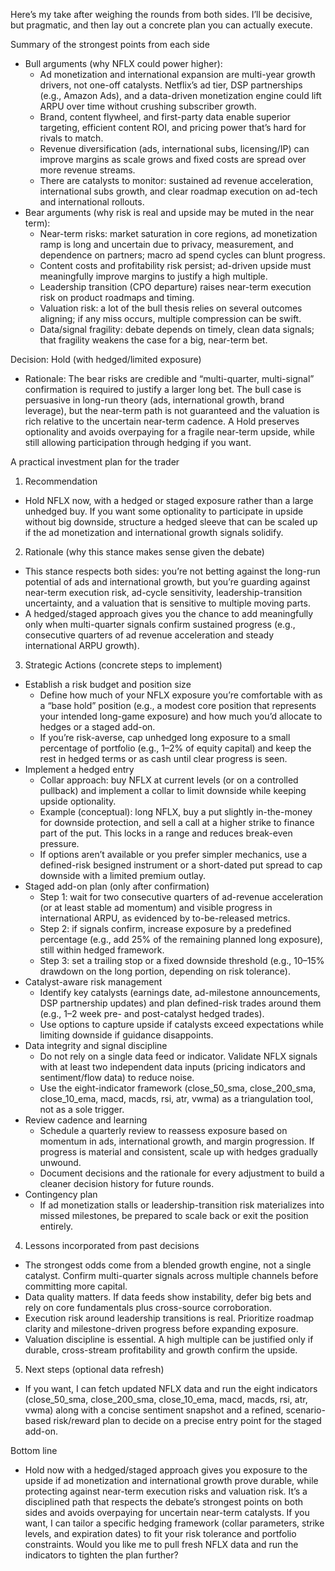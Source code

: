 Here’s my take after weighing the rounds from both sides. I’ll be decisive, but pragmatic, and then lay out a concrete plan you can actually execute.

Summary of the strongest points from each side
- Bull arguments (why NFLX could power higher):
  - Ad monetization and international expansion are multi-year growth drivers, not one-off catalysts. Netflix’s ad tier, DSP partnerships (e.g., Amazon Ads), and a data-driven monetization engine could lift ARPU over time without crushing subscriber growth.
  - Brand, content flywheel, and first-party data enable superior targeting, efficient content ROI, and pricing power that’s hard for rivals to match.
  - Revenue diversification (ads, international subs, licensing/IP) can improve margins as scale grows and fixed costs are spread over more revenue streams.
  - There are catalysts to monitor: sustained ad revenue acceleration, international subs growth, and clear roadmap execution on ad-tech and international rollouts.
- Bear arguments (why risk is real and upside may be muted in the near term):
  - Near-term risks: market saturation in core regions, ad monetization ramp is long and uncertain due to privacy, measurement, and dependence on partners; macro ad spend cycles can blunt progress.
  - Content costs and profitability risk persist; ad-driven upside must meaningfully improve margins to justify a high multiple.
  - Leadership transition (CPO departure) raises near-term execution risk on product roadmaps and timing.
  - Valuation risk: a lot of the bull thesis relies on several outcomes aligning; if any miss occurs, multiple compression can be swift.
  - Data/signal fragility: debate depends on timely, clean data signals; that fragility weakens the case for a big, near-term bet.

Decision: Hold (with hedged/limited exposure)
- Rationale: The bear risks are credible and “multi-quarter, multi-signal” confirmation is required to justify a larger long bet. The bull case is persuasive in long-run theory (ads, international growth, brand leverage), but the near-term path is not guaranteed and the valuation is rich relative to the uncertain near-term cadence. A Hold preserves optionality and avoids overpaying for a fragile near-term upside, while still allowing participation through hedging if you want.

A practical investment plan for the trader
1) Recommendation
- Hold NFLX now, with a hedged or staged exposure rather than a large unhedged buy. If you want some optionality to participate in upside without big downside, structure a hedged sleeve that can be scaled up if the ad monetization and international growth signals solidify.

2) Rationale (why this stance makes sense given the debate)
- This stance respects both sides: you’re not betting against the long-run potential of ads and international growth, but you’re guarding against near-term execution risk, ad-cycle sensitivity, leadership-transition uncertainty, and a valuation that is sensitive to multiple moving parts.
- A hedged/staged approach gives you the chance to add meaningfully only when multi-quarter signals confirm sustained progress (e.g., consecutive quarters of ad revenue acceleration and steady international ARPU growth).

3) Strategic Actions (concrete steps to implement)
- Establish a risk budget and position size
  - Define how much of your NFLX exposure you’re comfortable with as a “base hold” position (e.g., a modest core position that represents your intended long-game exposure) and how much you’d allocate to hedges or a staged add-on.
  - If you’re risk-averse, cap unhedged long exposure to a small percentage of portfolio (e.g., 1–2% of equity capital) and keep the rest in hedged terms or as cash until clear progress is seen.
- Implement a hedged entry
  - Collar approach: buy NFLX at current levels (or on a controlled pullback) and implement a collar to limit downside while keeping upside optionality.
  - Example (conceptual): long NFLX, buy a put slightly in-the-money for downside protection, and sell a call at a higher strike to finance part of the put. This locks in a range and reduces break-even pressure.
  - If options aren’t available or you prefer simpler mechanics, use a defined-risk besigned instrument or a short-dated put spread to cap downside with a limited premium outlay.
- Staged add-on plan (only after confirmation)
  - Step 1: wait for two consecutive quarters of ad-revenue acceleration (or at least stable ad momentum) and visible progress in international ARPU, as evidenced by to-be-released metrics.
  - Step 2: if signals confirm, increase exposure by a predefined percentage (e.g., add 25% of the remaining planned long exposure), still within hedged framework.
  - Step 3: set a trailing stop or a fixed downside threshold (e.g., 10–15% drawdown on the long portion, depending on risk tolerance).
- Catalyst-aware risk management
  - Identify key catalysts (earnings date, ad-milestone announcements, DSP partnership updates) and plan defined-risk trades around them (e.g., 1–2 week pre- and post-catalyst hedged trades).
  - Use options to capture upside if catalysts exceed expectations while limiting downside if guidance disappoints.
- Data integrity and signal discipline
  - Do not rely on a single data feed or indicator. Validate NFLX signals with at least two independent data inputs (pricing indicators and sentiment/flow data) to reduce noise.
  - Use the eight-indicator framework (close_50_sma, close_200_sma, close_10_ema, macd, macds, rsi, atr, vwma) as a triangulation tool, not as a sole trigger.
- Review cadence and learning
  - Schedule a quarterly review to reassess exposure based on momentum in ads, international growth, and margin progression. If progress is material and consistent, scale up with hedges gradually unwound.
  - Document decisions and the rationale for every adjustment to build a cleaner decision history for future rounds.
- Contingency plan
  - If ad monetization stalls or leadership-transition risk materializes into missed milestones, be prepared to scale back or exit the position entirely.

4) Lessons incorporated from past decisions
- The strongest odds come from a blended growth engine, not a single catalyst. Confirm multi-quarter signals across multiple channels before committing more capital.
- Data quality matters. If data feeds show instability, defer big bets and rely on core fundamentals plus cross-source corroboration.
- Execution risk around leadership transitions is real. Prioritize roadmap clarity and milestone-driven progress before expanding exposure.
- Valuation discipline is essential. A high multiple can be justified only if durable, cross-stream profitability and growth confirm the upside.

5) Next steps (optional data refresh)
- If you want, I can fetch updated NFLX data and run the eight indicators (close_50_sma, close_200_sma, close_10_ema, macd, macds, rsi, atr, vwma) along with a concise sentiment snapshot and a refined, scenario-based risk/reward plan to decide on a precise entry point for the staged add-on.

Bottom line
- Hold now with a hedged/staged approach gives you exposure to the upside if ad monetization and international growth prove durable, while protecting against near-term execution risks and valuation risk. It’s a disciplined path that respects the debate’s strongest points on both sides and avoids overpaying for uncertain near-term catalysts. If you want, I can tailor a specific hedging framework (collar parameters, strike levels, and expiration dates) to fit your risk tolerance and portfolio constraints. Would you like me to pull fresh NFLX data and run the indicators to tighten the plan further?